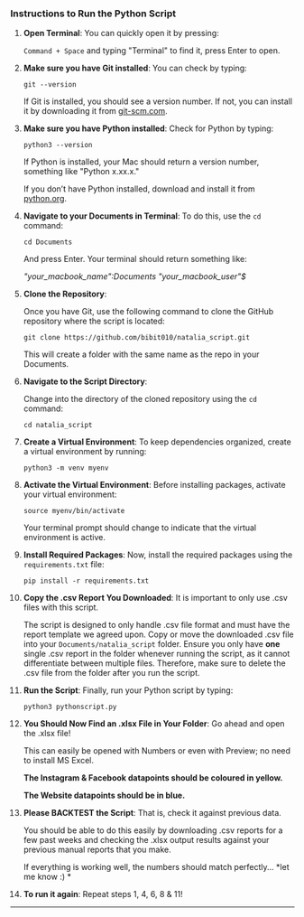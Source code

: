 
### Instructions to Run the Python Script

1. **Open Terminal**: You can quickly open it by pressing:

   `Command + Space` and typing "Terminal" to find it, press Enter to open.

2. **Make sure you have Git installed**: You can check by typing:

   ```
   git --version
   ```

   If Git is installed, you should see a version number. If not, you can install it by downloading it from [git-scm.com](https://git-scm.com/downloads).

3. **Make sure you have Python installed**: Check for Python by typing:

   ```
   python3 --version
   ```

   If Python is installed, your Mac should return a version number, something like "Python x.xx.x." 

   If you don’t have Python installed, download and install it from [python.org](https://www.python.org/downloads/).

4. **Navigate to your Documents in Terminal**: To do this, use the `cd` command:

   ```
   cd Documents
   ```

   And press Enter. Your terminal should return something like: 

   *"your_macbook_name":Documents "your_macbook_user"$*

5. **Clone the Repository**: 

   Once you have Git, use the following command to clone the GitHub repository where the script is located:

   ```
   git clone https://github.com/bibit010/natalia_script.git
   ```

   This will create a folder with the same name as the repo in your Documents.

6. **Navigate to the Script Directory**: 

   Change into the directory of the cloned repository using the `cd` command:

   ```
   cd natalia_script
   ```

7. **Create a Virtual Environment**: To keep dependencies organized, create a virtual environment by running:

   ```
   python3 -m venv myenv
   ```


8. **Activate the Virtual Environment**: Before installing packages, activate your virtual environment:

   ```
   source myenv/bin/activate
   ```

   Your terminal prompt should change to indicate that the virtual environment is active.

9. **Install Required Packages**: Now, install the required packages using the `requirements.txt` file:

   ```
   pip install -r requirements.txt
   ```

10. **Copy the .csv Report You Downloaded**: It is important to only use .csv files with this script. 

    The script is designed to only handle .csv file format and must have the report template we agreed upon. Copy or move the downloaded .csv file into your `Documents/natalia_script` folder. Ensure you only have **one** single .csv report in the folder whenever running the script, as it cannot differentiate between multiple files. Therefore, make sure to delete the .csv file from the folder after you run the script. 

11. **Run the Script**: Finally, run your Python script by typing:

    ```
    python3 pythonscript.py
    ```

12. **You Should Now Find an .xlsx File in Your Folder**: Go ahead and open the .xlsx file!  

    This can easily be opened with Numbers or even with Preview; no need to install MS Excel. 

    **The Instagram & Facebook datapoints should be coloured in yellow.**

    **The Website datapoints should be in blue.**

13. **Please BACKTEST the Script**: That is, check it against previous data.

    You should be able to do this easily by downloading .csv reports for a few past weeks and checking the .xlsx output results against your previous manual reports that you make. 

    If everything is working well, the numbers should match perfectly... *let me know :) *

14. **To run it again**: Repeat steps 1, 4, 6, 8 & 11!
   

___